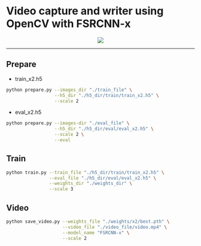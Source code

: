 # Video capture and writer using OpenCV with FSRCNN-x


<center><img src="https://user-images.githubusercontent.com/72849922/122015905-7d716180-cdfb-11eb-9728-a96dda1f35d7.PNG"></center>

-----


## Prepare

- train_x2.h5

```bash
python prepare.py --images_dir "./train_file" \
                  --h5_dir "./h5_dir/train/train_x2.h5" \
                  --scale 2
```

- eval_x2.h5

```bash
python prepare.py --images-dir "./eval_file" \
                  --h5_dir "./h5_dir/eval/eval_x2.h5" \
                  --scale 2 \
                  --eval
```

## Train


```bash
python train.py --train_file "./h5_dir/train/train_x2.h5" \
                --eval_file "./h5_dir/eval/eval_x2.h5" \
                --weights_dir "./weights_dir" \
                --scale 3               
```

## Video

```bash
python save_video.py --weights_file "./weights/x2/best.pth" \
                     --video_file "./video_file/video.mp4" \
                     --model_name "FSRCNN-x" \
                     --scale 2
```

